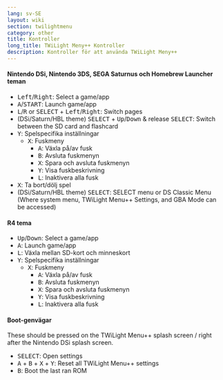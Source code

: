 ```yaml
---
lang: sv-SE
layout: wiki
section: twilightmenu
category: other
title: Kontroller
long_title: TWiLight Meny++ Kontroller
description: Kontroller för att använda TWiLight Meny++
---
```


#### Nintendo DSi, Nintendo 3DS, SEGA Saturnus och Homebrew Launcher teman
- <kbd>Left</kbd>/<kbd>Right</kbd>: Select a game/app
- <kbd class="face">A</kbd>/<kbd>START</kbd>: Launch game/app
- <kbd class="l">L</kbd>/<kbd class="r">R</kbd> or <kbd>SELECT</kbd> + <kbd>Left</kbd>/<kbd>Right</kbd>: Switch pages
- (DSi/Saturn/HBL theme) <kbd>SELECT</kbd> + <kbd>Up</kbd>/<kbd>Down</kbd> & release <kbd>SELECT</kbd>: Switch between the SD card and flashcard
- <kbd class="face">Y</kbd>: Spelspecifika inställningar
   - <kbd class="face">X</kbd>: Fuskmeny
      - <kbd class="face">A</kbd>: Växla på/av fusk
      - <kbd class="face">B</kbd>: Avsluta fuskmenyn
      - <kbd class="face">X</kbd>: Spara och avsluta fuskmenyn
      - <kbd class="face">Y</kbd>: Visa fuskbeskrivning
      - <kbd class="l">L</kbd>: Inaktivera alla fusk
- <kbd class="face">X</kbd>: Ta bort/dölj spel
- (DSi/Saturn/HBL theme) <kbd>SELECT</kbd>: SELECT menu or DS Classic Menu (Where system menu, TWiLight Menu++ Settings, and GBA Mode can be accessed)

#### R4 tema
- <kbd>Up</kbd>/<kbd>Down</kbd>: Select a game/app
- <kbd class="face">A</kbd>: Launch game/app
- <kbd class="l">L</kbd>: Växla mellan SD-kort och minneskort
- <kbd class="face">Y</kbd>: Spelspecifika inställningar
   - <kbd class="face">X</kbd>: Fuskmeny
      - <kbd class="face">A</kbd>: Växla på/av fusk
      - <kbd class="face">B</kbd>: Avsluta fuskmenyn
      - <kbd class="face">X</kbd>: Spara och avsluta fuskmenyn
      - <kbd class="face">Y</kbd>: Visa fuskbeskrivning
      - <kbd class="l">L</kbd>: Inaktivera alla fusk

#### Boot-genvägar
These should be pressed on the TWiLight Menu++ splash screen / right after the Nintendo DSi splash screen.

- <kbd>SELECT</kbd>: Open settings
- <kbd class="face">A</kbd> + <kbd class="face">B</kbd> + <kbd class="face">X</kbd> + <kbd class="face">Y</kbd>: Reset all TWiLight Menu++ settings
- <kbd class="face">B</kbd>: Boot the last ran ROM
